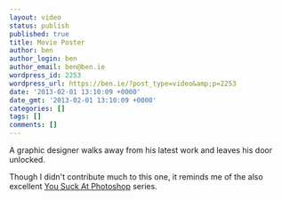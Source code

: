 ```yaml
---
layout: video
status: publish
published: true
title: Movie Poster
author: ben
author_login: ben
author_email: ben@ben.ie
wordpress_id: 2253
wordpress_url: https://ben.ie/?post_type=video&amp;p=2253
date: '2013-02-01 13:10:09 +0000'
date_gmt: '2013-02-01 13:10:09 +0000'
categories: []
tags: []
comments: []
---
```

<p>A graphic designer walks away from his latest work and leaves his door unlocked.</p>
<p>Though I didn't contribute much to this one, it reminds me of the also excellent <a href="https://www.youtube.com/watch?v=U_X5uR7VC4M&amp;list=ELME28FkTdZHo" target="_blank">You Suck At Photoshop</a> series.</p>
